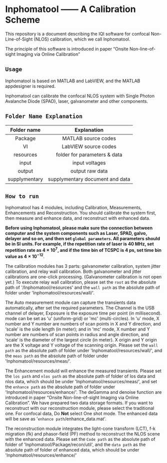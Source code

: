 # Inphomatool —— A Calibration Scheme

This repository is a document describing the IQI software for confocal Non-Line-of-Sight (NLOS) calibration, which we call Inphomatool.

The principle of this software is introduced in paper “Onsite Non-line-of-sight Imaging via Online Calibration”

## ```Usage```
Inphomatool is based on MATLAB and LabVIEW, and the MATLAB appdesigner is required.

Inphomatool can calibrate the confocal NLOS system with Single Photon Avalanche Diode (SPAD), laser, galvanometer and other components.

## ```Folder Name Explanation```
|Folder name| Explanation|
|:---:|:---:|
|Package|MATLAB source codes|
|VI|LabVIEW source codes|
|resources|folder for parameters & data|
|input|input voltages|
|output|output raw data|
|supplymentary|supplymentary document and data|

## ```How to run```
Inphomatool has 4 modules, including Calibration, Measurements, Enhancements and Reconstruction. You should calibrate the system first, then measure and enhance data, and reconstruct with enhanced data.

**Before using Inphomatool, please make sure the connection between computer and the system components such as Laser, SPAD, galvo, delayer and so on, and then set ```global parameters```. All parameters should be in SI units. For example, if the repetition rate of laser is 40 MHz, set repetition rate as $4\times10^{7}$, and if the time bin of TCSPC is 4 ps, set time bin value as $4\times10^{-12}$**.

The calibration modules has 3 parts: galvanometer calibration, system jitter calibration, and relay wall calibration. Both galvanometer and jitter calibrations are one-click processing. (Galvanometer calibration is not open yet.) To execute relay wall calibration, please set the ```root``` as the absolute path of '/Inphomatool/resources' and the ```wall path``` as the absolute path of folder under 'Inphomatool/resources/wall/'.

The Auto measurement module can capture the transients data automatically, after set the required parameters. The Channel is the USB channel of delayer, Exposure is the exposure time per point (in millisecond). mode can be set as 'u' (uniform-grid) or 'mc' (multi-circles). In 'u' mode, X number and Y number are numbers of scan points in X and Y direction, and ‘scale’ is the side length (in meter); and in 'mc' mode, X number and Y number are numbers of scan points in radius and angle direction, and ‘scale’ is the diameter of the largest circle (in meter). X origin and Y origin are the X voltage and Y voltage of the scanning origin. Please set the ```wall path``` as the absolute path of folder under 'Inphomatool/resources/wall/', and the ```meas path``` as the absolute path of folder under 'Inphomatool/resources/meas/'.

The Enhancement moduld will enhance the measured transients. Please set the ```los path``` and ```nlos path``` as the absolute path of folder of los data and nlos data, which should be under 'Inphomatool/resources/meas/', and set the ```enhance path``` as the absolute path of folder under 'Inphomatool/resources/enhance/'.
The deGamma and denoise function are introduced in paper “Onsite Non-line-of-sight Imaging via Online Calibration”. We have prepared two data storage formats. If you want to reconstruct with our reconstruction module, please select the traditional one. For confocal data, Do **Not** select One shot mode. The enhanced data will be save as '```enhance path```/enhance_data.mat'.

The reconstruction module integrates the light-cone transform (LCT), f-k migration (fk) and phasor-field (PF) method to reconstruct the NLOS scene with the enhanced data. Please set the ```Code path``` as the absolute path of folder of 'Inphomatool/Package/recon/util', and the ```data path``` as the absolute path of folder of enhanced data, which should be under 'Inphomatool/resources/enhance/'
